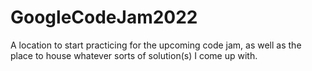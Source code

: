 # GoogleCodeJam2022

A location to start practicing for the upcoming code jam, as well as the place to house whatever sorts of solution(s) I come up with.
